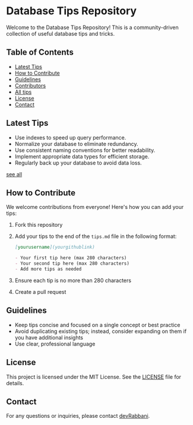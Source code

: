 # Database Tips Repository

Welcome to the Database Tips Repository! This is a community-driven collection of useful database tips and tricks.

## Table of Contents

- [Latest Tips](#latest-tips)
- [How to Contribute](#how-to-contribute)
- [Guidelines](#guidelines)
- [Contributors](contributors.md)
- [All tips](tips.md)
- [License](#license)
- [Contact](#contact)

## Latest Tips <a name="latest-tips"></a>

- Use indexes to speed up query performance.
- Normalize your database to eliminate redundancy.
- Use consistent naming conventions for better readability.
- Implement appropriate data types for efficient storage.
- Regularly back up your database to avoid data loss.

[see all](tips.md)

## How to Contribute <a name="how-to-contribute"></a>

We welcome contributions from everyone! Here's how you can add your tips:

1. Fork this repository
2. Add your tips to the end of the `tips.md` file in the following format:

   ```markdown
   [yourusername](yourgithublink)

   - Your first tip here (max 280 characters)
   - Your second tip here (max 280 characters)
   - Add more tips as needed
   ```

3. Ensure each tip is no more than 280 characters
4. Create a pull request

## Guidelines <a name="guidelines"></a>

- Keep tips concise and focused on a single concept or best practice
- Avoid duplicating existing tips; instead, consider expanding on them if you have additional insights
- Use clear, professional language

## License <a name="license"></a>

This project is licensed under the MIT License. See the [LICENSE](LICENSE) file for details.

## Contact <a name="contact"></a>

For any questions or inquiries, please contact [devRabbani](https://github.com/devRabbani).
